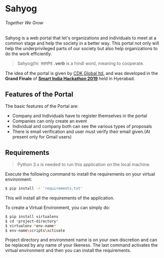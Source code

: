 # Sahyog
###### Together We Grow

Sahyog is a web portal that let's organizations and individuals to meet at a common stage and help the society in a better way. This portal not only will help the underprivileged parts of our society but also help organizations to do the work efficiently.

> Sahyog(hi: *सहयोग*) **.verb** is a hindi word, meaning to cooperate.

The idea of the portal is given by [CDK Global ltd.][cdk] and was developed in the **Grand Finale** of [**Smart India Hackathon 2019**][sih] held in Hyerabad.

## Features of the Portal
The basic features of the Portal are:
- Company and Individuals have to register themselves in the portal
- Companies can only create an event
- Individual and company both can see the various types of proposals
- There is email verification and user must verify their email given.(At present only for Gmail users)

## Requirements
> Python 3.x is needed to run this application on the local machine.

Execute the following command to install the requirements on your virtual environment:
```sh
$ pip install -r 'requirements.txt'
```
This will install all the requirements of the application.

To create a Virtual Environment, you can simply do:
```sh
$ pip install virtualenv
$ cd *project-directory*
$ virtualenv *env-name*
$ env-name\scripts\activate
```
Project directory and environment name is on your own discretion and can be replaced by any name of your likeness.
The last command activates the virtual environment and then you can install the requirements.

[cdk]: <https://www.cdkglobal.com/global>
[sih]: <https://www.sih.gov.in/>
